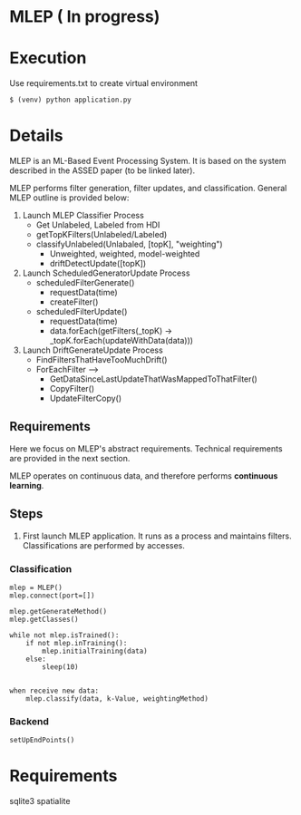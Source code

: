 # MLEP ( In progress)

# Execution
Use requirements.txt to create virtual environment

    $ (venv) python application.py

# Details

MLEP is an ML-Based Event Processing System. It is based on the system described in the ASSED paper (to be linked later).

MLEP performs filter generation, filter updates, and classification. General MLEP outline is provided below:

1. Launch MLEP Classifier Process
    - Get Unlabeled, Labeled from HDI 
    - getTopKFilters(Unlabeled/Labeled)
    - classifyUnlabeled(Unlabaled, [topK], "weighting")
        - Unweighted, weighted, model-weighted
        - driftDetectUpdate([topK])
2. Launch ScheduledGeneratorUpdate Process
    - scheduledFilterGenerate()
        - requestData(time)
        - createFilter()
    - scheduledFilterUpdate()
        - requestData(time)
        - data.forEach(getFilters(_topK) -> _topK.forEach(updateWithData(data)))
3. Launch DriftGenerateUpdate Process
    - FindFiltersThatHaveTooMuchDrift()
    - ForEachFilter -->
        - GetDataSinceLastUpdateThatWasMappedToThatFilter()
        - CopyFilter()
        - UpdateFilterCopy()

## Requirements

Here we focus on MLEP's abstract requirements. Technical requirements are provided in the next section.

MLEP operates on continuous data, and therefore performs **continuous learning**.

## Steps

1. First launch MLEP application. It runs as a process and maintains filters. Classifications are performed by accesses.

### Classification

    mlep = MLEP()
    mlep.connect(port=[])

    mlep.getGenerateMethod()
    mlep.getClasses()
    
    while not mlep.isTrained():
        if not mlep.inTraining():
            mlep.initialTraining(data)
        else:
            sleep(10)


    when receive new data:
        mlep.classify(data, k-Value, weightingMethod)
    

### Backend

    setUpEndPoints()

# Requirements

sqlite3
spatialite



    